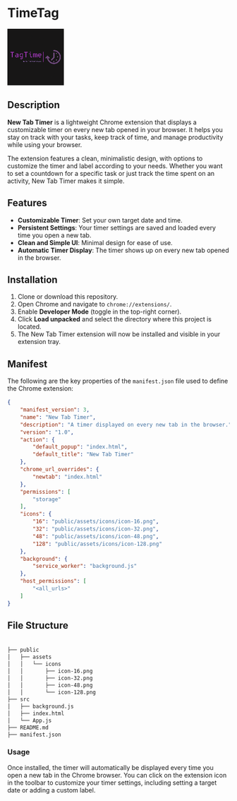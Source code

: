# TimeTag

![Logo](https://github.com/FixxooXD/Always-On-Timer-chrome-Extension/blob/main/public/assets/icons/logo128.png)

## Description

**New Tab Timer** is a lightweight Chrome extension that displays a customizable timer on every new tab opened in your browser. It helps you stay on track with your tasks, keep track of time, and manage productivity while using your browser.

The extension features a clean, minimalistic design, with options to customize the timer and label according to your needs. Whether you want to set a countdown for a specific task or just track the time spent on an activity, New Tab Timer makes it simple.

## Features

- **Customizable Timer**: Set your own target date and time.
- **Persistent Settings**: Your timer settings are saved and loaded every time you open a new tab.
- **Clean and Simple UI**: Minimal design for ease of use.
- **Automatic Timer Display**: The timer shows up on every new tab opened in the browser.

## Installation

1. Clone or download this repository.
2. Open Chrome and navigate to `chrome://extensions/`.
3. Enable **Developer Mode** (toggle in the top-right corner).
4. Click **Load unpacked** and select the directory where this project is located.
5. The New Tab Timer extension will now be installed and visible in your extension tray.

## Manifest

The following are the key properties of the `manifest.json` file used to define the Chrome extension:

```json
{
    "manifest_version": 3,
    "name": "New Tab Timer",
    "description": "A timer displayed on every new tab in the browser.",
    "version": "1.0",
    "action": {
        "default_popup": "index.html",
        "default_title": "New Tab Timer"
    },
    "chrome_url_overrides": {
        "newtab": "index.html"
    },
    "permissions": [
        "storage"
    ],
    "icons": {
        "16": "public/assets/icons/icon-16.png",
        "32": "public/assets/icons/icon-32.png",
        "48": "public/assets/icons/icon-48.png",
        "128": "public/assets/icons/icon-128.png"
    },
    "background": {
        "service_worker": "background.js"
    },
    "host_permissions": [
        "<all_urls>"
    ]
}
```
## File Structure
```File Structure

├── public
│   ├── assets
│   │   └── icons
│   │       ├── icon-16.png
│   │       ├── icon-32.png
│   │       ├── icon-48.png
│   │       └── icon-128.png
├── src
│   ├── background.js
│   ├── index.html
│   └── App.js
├── README.md
├── manifest.json
```
### Usage
Once installed, the timer will automatically be displayed every time you open a new tab in the Chrome browser.
You can click on the extension icon in the toolbar to customize your timer settings, including setting a target date or adding a custom label.
